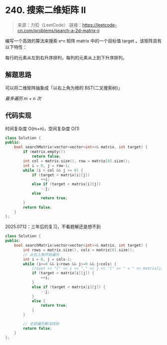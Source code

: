 # 240. 搜索二维矩阵 II
> 来源：力扣（LeetCode）
链接：https://leetcode-cn.com/problems/search-a-2d-matrix-ii

编写一个高效的算法来搜索 `m*n` 矩阵 matrix 中的一个目标值 target 。该矩阵具有以下特性：

每行的元素从左到右升序排列，每列的元素从上到下升序排列。



## 解题思路
可以将二维矩阵抽象成「以右上角为根的 BST(二叉搜索树)」

*最多遍历 m + n 次*

## 代码实现
时间复杂度 O(m+n)，空间复杂度 O(1)
```cpp
class Solution {
public:
    bool searchMatrix(vector<vector<int>>& matrix, int target) {
        if (matrix.empty())
            return false;
        int col = matrix.size(), row = matrix[0].size();
        int i = 0, j = row-1;
        while (i < col && j >= 0) {
            if (target > matrix[i][j])
                ++i;
            else if (target < matrix[i][j]) 
                --j;
            else 
                return true;
        }
        return false;
    }
};
```

2025.07.12：三年后的复习，不看题解还是想不到
```cpp
class Solution {
public:
    bool searchMatrix(vector<vector<int>>& matrix, int target) {
        int rows = matrix.size(), cols = matrix[0].size();
        // 从右上角开始遍历
        int i = 0, j = cols-1;
        while (i>=0 && i<rows && j>=0 && j<cols) {
            //cout << "[" << i << "," << j << "]" << " = " << matrix[i][j] << endl;
            if (target > matrix[i][j]) {
                ++i;
            }
            else if (target < matrix[i][j]) {
                --j;
            }
            else {
                return true;
            }
        }

        // 全部遍历都没找到
        return false;
    }
};
```
